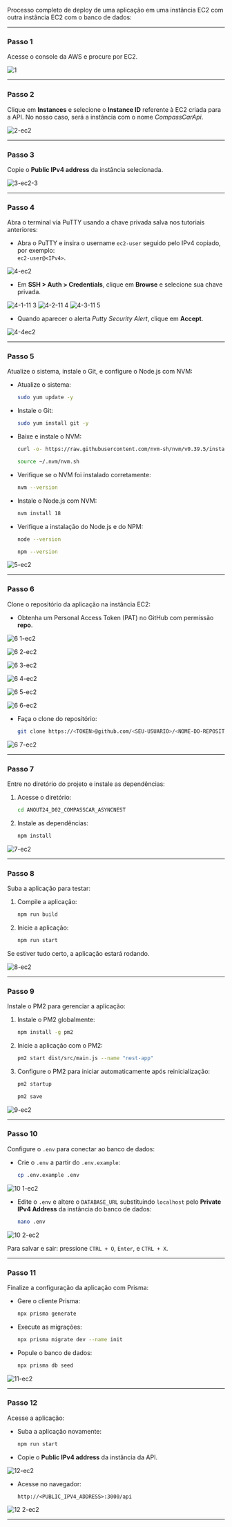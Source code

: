 Processo completo de deploy de uma aplicação em uma instância EC2 com outra instância EC2 com o banco de dados:  

---

### **Passo 1**  
Acesse o console da AWS e procure por EC2.  

![1](https://github.com/user-attachments/assets/07a03cae-5eb6-4dce-9cb2-5a46ae62f47a)


---

### **Passo 2**  
Clique em **Instances** e selecione o **Instance ID** referente à EC2 criada para a API. No nosso caso, será a instância com o nome *CompassCarApi*.  

![2-ec2](https://github.com/user-attachments/assets/cc97ced5-29f9-45bb-a639-e5b79c0e5e47)

---

### **Passo 3**  
Copie o **Public IPv4 address** da instância selecionada.  

![3-ec2-3](https://github.com/user-attachments/assets/77c23fae-d7df-42ef-91f3-8910b43c7244)

---

### **Passo 4**  
Abra o terminal via PuTTY usando a chave privada salva nos tutoriais anteriores:  

- Abra o PuTTY e insira o username `ec2-user` seguido pelo IPv4 copiado, por exemplo:  
  `ec2-user@<IPv4>`.  

![4-ec2](https://github.com/user-attachments/assets/bac4549d-7551-4bcb-9a0f-7bebd228ae68)

- Em **SSH > Auth > Credentials**, clique em **Browse** e selecione sua chave privada.  

![4-1-11 3](https://github.com/user-attachments/assets/d7859324-2571-45a8-b6ae-6d9bd15b7e34)
![4-2-11 4](https://github.com/user-attachments/assets/9b896fc5-5ddf-44a2-83ee-37aca1204b71)
![4-3-11 5](https://github.com/user-attachments/assets/dd2c259b-6cce-41cd-b229-f72e884a4f17)


- Quando aparecer o alerta *Putty Security Alert*, clique em **Accept**.  

![4-4ec2](https://github.com/user-attachments/assets/231ca3f2-4e71-4e1e-8aad-3cb9814afcf7)

---

### **Passo 5**  
Atualize o sistema, instale o Git, e configure o Node.js com NVM:  

- Atualize o sistema:  
   ```bash
   sudo yum update -y
   ```

- Instale o Git:  
   ```bash
   sudo yum install git -y
   ```

- Baixe e instale o NVM:  
   ```bash
   curl -o- https://raw.githubusercontent.com/nvm-sh/nvm/v0.39.5/install.sh | bash
   ```

    ```bash
   source ~/.nvm/nvm.sh
   ```

- Verifique se o NVM foi instalado corretamente:  
   ```bash
   nvm --version
   ```

- Instale o Node.js com NVM:  
   ```bash
   nvm install 18
   ```

- Verifique a instalação do Node.js e do NPM:  
   ```bash
   node --version
   ```

   ```bash
   npm --version
   ```

![5-ec2](https://github.com/user-attachments/assets/570b6e55-c8bf-4744-aa1e-317cf6f5ff3d)

---

### **Passo 6**  
Clone o repositório da aplicação na instância EC2:  

- Obtenha um Personal Access Token (PAT) no GitHub com permissão **repo**.  

![6 1-ec2](https://github.com/user-attachments/assets/20bd8521-01c5-4a38-a5f6-4359c58c5622)

![6 2-ec2](https://github.com/user-attachments/assets/79c97bc8-4040-430e-b923-cd3d10c267c1)

![6 3-ec2](https://github.com/user-attachments/assets/25db8eb8-a4b6-4811-8496-703ba4cd3eda)

![6 4-ec2](https://github.com/user-attachments/assets/82eedaa1-8c7e-4a1a-9f92-65804234c925)

![6 5-ec2](https://github.com/user-attachments/assets/67918f62-e98e-4c3d-99a5-b6eb952c0563)

![6 6-ec2](https://github.com/user-attachments/assets/a353abd0-c70b-42b2-86ba-ff3d7f0bcef0)


- Faça o clone do repositório:  
   ```bash
   git clone https://<TOKEN>@github.com/<SEU-USUARIO>/<NOME-DO-REPOSITORIO>.git
   ```
   
![6 7-ec2](https://github.com/user-attachments/assets/b051ef4f-ad1b-4247-bdba-579713ac8f3f)

---

### **Passo 7**  
Entre no diretório do projeto e instale as dependências:  

1. Acesse o diretório:  
   ```bash
   cd ANOUT24_D02_COMPASSCAR_ASYNCNEST
   ```

2. Instale as dependências:  
   ```bash
   npm install
   ```

![7-ec2](https://github.com/user-attachments/assets/c3469e96-6ec5-4bc5-86f1-64fed9dd7acc)

---

### **Passo 8**  
Suba a aplicação para testar:  

1. Compile a aplicação:  
   ```bash
   npm run build
   ```

2. Inicie a aplicação:  
   ```bash
   npm run start
   ```

Se estiver tudo certo, a aplicação estará rodando.  

![8-ec2](https://github.com/user-attachments/assets/068cfa69-5bbb-4f60-a2ad-2b468b2bb8d2)

---

### **Passo 9**  
Instale o PM2 para gerenciar a aplicação:  

1. Instale o PM2 globalmente:  
   ```bash
   npm install -g pm2
   ```

2. Inicie a aplicação com o PM2:  
   ```bash
   pm2 start dist/src/main.js --name "nest-app"
   ```

3. Configure o PM2 para iniciar automaticamente após reinicialização:  
   ```bash
   pm2 startup
   ```

   ```bash
   pm2 save
   ```

![9-ec2](https://github.com/user-attachments/assets/2d7019c2-9026-4e35-b8b6-04d05f88488d)

---

### **Passo 10**  
Configure o `.env` para conectar ao banco de dados:  

- Crie o `.env` a partir do `.env.example`:  
   ```bash
   cp .env.example .env
   ```

![10 1-ec2](https://github.com/user-attachments/assets/c23c2ef5-3240-4a7b-ab33-6bc8e27d8efd)


- Edite o `.env` e altere o `DATABASE_URL` substituindo `localhost` pelo **Private IPv4 Address** da instância do banco de dados:  
   ```bash
   nano .env
   ```

![10 2-ec2](https://github.com/user-attachments/assets/0da92033-f59d-48df-bc66-0f91ba57bafe)

Para salvar e sair: pressione `CTRL + O`, `Enter`, e `CTRL + X`.

---

### **Passo 11**  
Finalize a configuração da aplicação com Prisma:  

- Gere o cliente Prisma:  
   ```bash
   npx prisma generate
   ```

- Execute as migrações:  
   ```bash
   npx prisma migrate dev --name init
   ```

- Popule o banco de dados:  
   ```bash
   npx prisma db seed
   ```

![11-ec2](https://github.com/user-attachments/assets/281a3917-4ae4-4379-92ac-0e124978ecad)

---

### **Passo 12**  
Acesse a aplicação:  

- Suba a aplicação novamente:  
   ```bash
   npm run start
   ```

- Copie o **Public IPv4 address** da instância da API.  

![12-ec2](https://github.com/user-attachments/assets/5f7956ec-3fc7-4f2c-90aa-67d439c232e0)


- Acesse no navegador:  
   ```
   http://<PUBLIC_IPV4_ADDRESS>:3000/api
   ```

![12 2-ec2](https://github.com/user-attachments/assets/292c8d96-24a0-49e8-9da1-c647f843a9eb)


--- 
